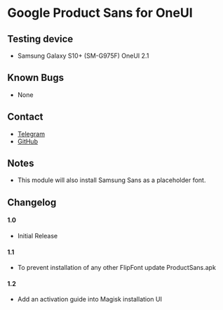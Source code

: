 # Google Product Sans for OneUI
## Testing device

- Samsung Galaxy S10+ (SM-G975F) OneUI 2.1

## Known Bugs

- None

## Contact

- <a href="https://t.me/alperen_ozturk">Telegram</a>
- <a href="https://github.com/Alperen-Ozturk/googleproductsans-oneui/">GitHub</a>

## Notes

- This module will also install Samsung Sans as a placeholder font.

## Changelog

#### 1.0

- Initial Release

#### 1.1

- To prevent installation of any other FlipFont update ProductSans.apk

#### 1.2

- Add an activation guide into Magisk installation UI

